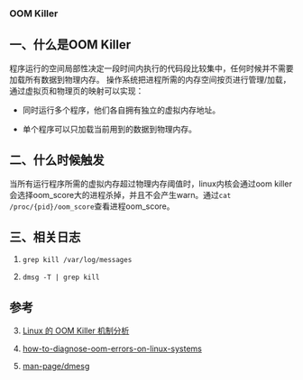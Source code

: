 ### OOM Killer

## 一、什么是OOM Killer

程序运行的空间局部性决定一段时间内执行的代码段比较集中，任何时候并不需要加载所有数据到物理内存。
操作系统把进程所需的内存空间按页进行管理/加载，通过虚拟页和物理页的映射可以实现：

* 同时运行多个程序，他们各自拥有独立的虚拟内存地址。

* 单个程序可以只加载当前用到的数据到物理内存。
  
## 二、什么时候触发
  
当所有运行程序所需的虚拟内存超过物理内存阈值时，linux内核会通过oom killer会选择oom_score大的进程杀掉，并且不会产生warn。通过`cat /proc/{pid}/oom_score`查看进程oom_score。
  
## 三、相关日志
1. `grep kill /var/log/messages`

2. `dmsg -T | grep kill`
   
## 参考

3. [Linux 的 OOM Killer 机制分析](http://senlinzhan.github.io/2017/07/03/oom-killer/)

4. [how-to-diagnose-oom-errors-on-linux-systems](https://haydenjames.io/how-to-diagnose-oom-errors-on-linux-systems/)

5. [man-page/dmesg](https://man7.org/linux/man-pages/man1/dmesg.1.html)